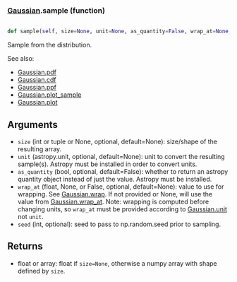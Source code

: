 ### [Gaussian](Gaussian.md).sample (function)


```py

def sample(self, size=None, unit=None, as_quantity=False, wrap_at=None, seed=None)

```



Sample from the distribution.

See also:
* [Gaussian.pdf](Gaussian.pdf.md)
* [Gaussian.cdf](Gaussian.cdf.md)
* [Gaussian.ppf](Gaussian.ppf.md)
* [Gaussian.plot_sample](Gaussian.plot_sample.md)
* [Gaussian.plot](Gaussian.plot.md)

Arguments
-----------
* `size` (int or tuple or None, optional, default=None): size/shape of the
    resulting array.
* `unit` (astropy.unit, optional, default=None): unit to convert the
    resulting sample(s).  Astropy must be installed in order to convert
    units.
* `as_quantity` (bool, optional, default=False): whether to return an
    astropy quantity object instead of just the value.  Astropy must
    be installed.
* `wrap_at` (float, None, or False, optional, default=None): value to
    use for wrapping.  See [Gaussian.wrap](Gaussian.wrap.md).  If not provided or None,
    will use the value from [Gaussian.wrap_at](Gaussian.wrap_at.md).  Note: wrapping is
    computed before changing units, so `wrap_at` must be provided
    according to [Gaussian.unit](Gaussian.unit.md) not `unit`.
* `seed` (int, optional): seed to pass to np.random.seed
    prior to sampling.

Returns
---------
* float or array: float if `size=None`, otherwise a numpy array with
    shape defined by `size`.

